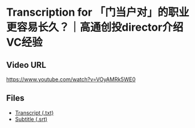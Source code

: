# Transcription for 「门当户对」的职业更容易长久？｜高通创投director介绍VC经验
## Video URL
https://www.youtube.com/watch?v=VOyAMRk5WE0
 
## Files
- [Transcript (.txt)](./transcript.txt)
- [Subtitle (.srt)](./transcript.srt)
